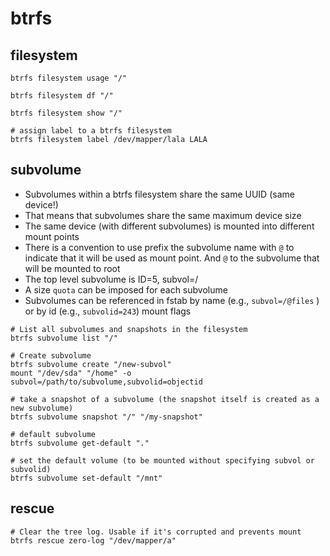 # btrfs

## filesystem

```shell
btrfs filesystem usage "/"

btrfs filesystem df "/"

btrfs filesystem show "/"

# assign label to a btrfs filesystem
btrfs filesystem label /dev/mapper/lala LALA
```

## subvolume

- Subvolumes within a btrfs filesystem share the same UUID (same device!)
- That means that subvolumes share the same maximum device size
- The same device (with different subvolumes) is mounted into different mount points
- There is a convention to use prefix the subvolume name with `@` to indicate that it will be used as mount point. And `@` to the subvolume that will be mounted to root
- The top level subvolume is ID=5, subvol=/
- A size `quota` can be imposed for each subvolume
- Subvolumes can be referenced in fstab by name (e.g., `subvol=/@files` ) or by id (e.g., `subvolid=243`) mount flags

```shell
# List all subvolumes and snapshots in the filesystem
btrfs subvolume list "/"

# Create subvolume
btrfs subvolume create "/new-subvol"
mount "/dev/sda" "/home" -o subvol=/path/to/subvolume,subvolid=objectid

# take a snapshot of a subvolume (the snapshot itself is created as a new subvolume)
btrfs subvolume snapshot "/" "/my-snapshot"

# default subvolume
btrfs subvolume get-default "."

# set the default volume (to be mounted without specifying subvol or subvolid)
btrfs subvolume set-default "/mnt"
```

## rescue

```shell
# Clear the tree log. Usable if it's corrupted and prevents mount
btrfs rescue zero-log "/dev/mapper/a"
```
